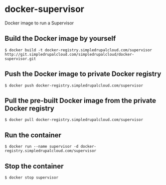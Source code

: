 docker-supervisor
=================

Docker image to run a Supervisor

Build the Docker image by yourself
----------------------------------

    $ docker build -t docker-registry.simpledrupalcloud.com/supervisor http://git.simpledrupalcloud.com/simpledrupalcloud/docker-supervisor.git

Push the Docker image to private Docker registry
------------------------------------------------

    $ docker push docker-registry.simpledrupalcloud.com/supervisor

Pull the pre-built Docker image from the private Docker registry
----------------------------------------------------------------

    $ docker pull docker-registry.simpledrupalcloud.com/supervisor

Run the container
-----------------

    $ docker run --name supervisor -d docker-registry.simpledrupalcloud.com/supervisor

Stop the container
------------------

    $ docker stop supervisor
